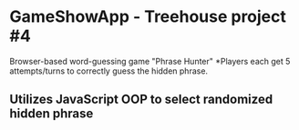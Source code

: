 # GameShowApp - Treehouse project #4
Browser-based word-guessing game "Phrase Hunter"
*Players each get 5 attempts/turns to correctly guess
the hidden phrase.

## Utilizes JavaScript OOP to select randomized hidden phrase